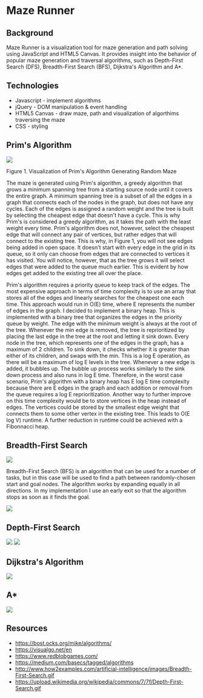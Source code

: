 # Maze Runner

## Background
Maze Runner is a visualization tool for maze generation and path solving using JavaScript and HTML5 Canvas. It provides insight into the behavior of popular maze generation and traversal algorithms, such as Depth-First Search (DFS), Breadth-First Search (BFS), Dijkstra's Algorithm and A*.

## Technologies
  * Javascript - implement algorithms
  * jQuery - DOM manipulation & event handling
  * HTML5 Canvas - draw maze, path and visualization of algorthims traversing the maze
  * CSS - styling

## Prim's Algorithm
![](assets/README-c8c8b61c.gif)

Figure 1. Visualization of Prim's Algorithm Generating Random Maze

The maze is generated using Prim's algorithm, a greedy algorithm that grows a minimum spanning tree from a starting source node until it covers the entire graph. A minimum spanning tree is a subset of all the edges in a graph that connects each of the nodes in the graph, but does not have any cycles. Each of the edges is assigned a random weight and the tree is built by selecting the cheapest edge that doesn't have a cycle. This is why Prim's is considered a greedy algorithm, as it takes the path with the least weight every time. Prim's algorithm does not, however, select the cheapest edge that will connect any pair of vertices, but rather edges that will connect to the existing tree. This is why, in Figure 1, you will not see edges being added in open space. It doesn't start with every edge in the grid in its queue, so it only can choose from edges that are connected to vertices it has visited. You will notice, however, that as the tree grows it will select edges that were added to the queue much earlier. This is evident by how edges get added to the existing tree all over the place.

Prim's algorithm requires a priority queue to keep track of the edges. The most expensive approach in terms of time complexity is to use an array that stores all of the edges and linearly searches for the cheapest one each time. This approach would run in O(E) time, where E represents the number of edges in the graph. I decided to implement a binary heap. This is implemented with a binary tree that organizes the edges in the priority queue by weight. The edge with the minimum weight is always at the root of the tree. Whenever the min edge is removed, the tree is reprioritized by placing the last edge in the tree at the root and letting it sink down. Every node in the tree, which represents one of the edges in the graph, has a maximum of 2 children. To sink down, it checks whether it is greater than either of its children, and swaps with the min. This is a log E operation, as there will be a maximum of log E levels in the tree. Whenever a new edge is added, it bubbles up. The bubble up process works similarly to the sink down process and also runs in log E time. Therefore, in the worst case scenario, Prim's algorithm with a binary heap has E log E time complexity because there are E edges in the graph and each addition or removal from the queue requires a log E reprioritization. Another way to further improve on this time complexity would be to store vertices in the heap instead of edges. The vertices could be stored by the smallest edge weight that connects them to some other vertex in the existing tree. This leads to O(E log V) runtime. A further reduction in runtime could be achieved with a Fibonnacci heap.

## Breadth-First Search
![](assets/README-132ecb30.gif)

Breadth-First Search (BFS) is an algorithm that can be used for a number of tasks, but in this case will be used to find a path between randomly-chosen start and goal nodes. The algorithm works by expanding equally in all directions. In my implementation I use an early exit so that the algorithm stops as soon as it finds the goal.

![](assets/README-c795f06a.gif)

## Depth-First Search
![](assets/README-8b258554.gif)
![](assets/README-0b83cd5b.gif)

## Dijkstra's Algorithm
![](assets/README-84d68b10.gif)

## A*
![](assets/README-bbb06bc4.gif)

## Resources
* https://bost.ocks.org/mike/algorithms/
* https://visualgo.net/en
* https://www.redblobgames.com/
* https://medium.com/basecs/tagged/algorithms
* http://www.how2examples.com/artificial-intelligence/images/Breadth-First-Search.gif
* https://upload.wikimedia.org/wikipedia/commons/7/7f/Depth-First-Search.gif
